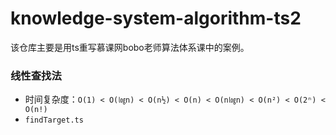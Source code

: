 # knowledge-system-algorithm-ts2

该仓库主要是用ts重写慕课网bobo老师算法体系课中的案例。

### 线性查找法

- 时间复杂度：`O(1) < O(㏒n) < O(n½) < O(n) < O(n㏒n) < O(n²) < O(2ⁿ) < O(n!)`
- `findTarget.ts`